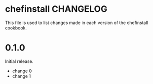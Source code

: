 # chefinstall CHANGELOG

This file is used to list changes made in each version of the chefinstall cookbook.

# 0.1.0

Initial release.

- change 0
- change 1


